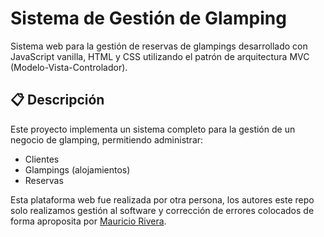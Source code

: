# Sistema de Gestión de Glamping

Sistema web para la gestión de reservas de glampings desarrollado con JavaScript vanilla, HTML y CSS utilizando el patrón de arquitectura MVC (Modelo-Vista-Controlador).

## 📋 Descripción

Este proyecto implementa un sistema completo para la gestión de un negocio de glamping, permitiendo administrar:

- Clientes
- Glampings (alojamientos)
- Reservas

Esta plataforma web fue realizada por otra persona, los autores este repo solo realizamos gestión al software y corrección de errores colocados de forma aproposita por [Mauricio Rivera](https://github.com/MauricioRivera).
